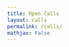 ```yaml
---
title: Open Calls
layout: calls
permalink: /calls/
mathjax: False
---
```


<!-- This page is automatically generated by the layout for calls, markdown content will be ignored! -->
